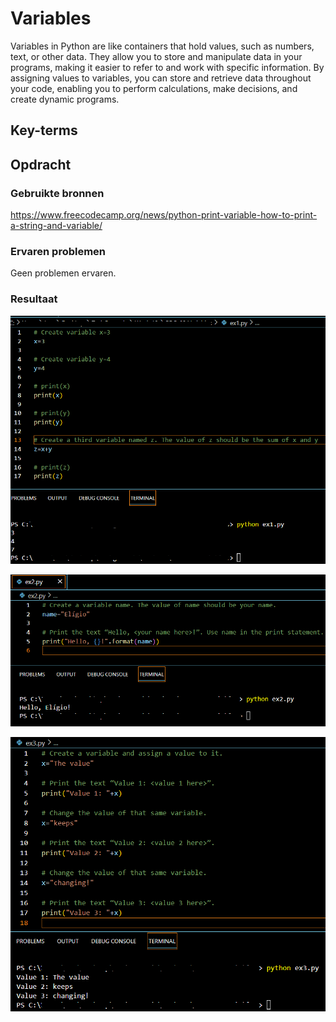 # Variables

Variables in Python are like containers that hold values, such as numbers, text, or other data. They allow you to store and manipulate data in your programs, making it easier to refer to and work with specific information. By assigning values to variables, you can store and retrieve data throughout your code, enabling you to perform calculations, make decisions, and create dynamic programs.

## Key-terms


## Opdracht
### Gebruikte bronnen

https://www.freecodecamp.org/news/python-print-variable-how-to-print-a-string-and-variable/

### Ervaren problemen

Geen problemen ervaren.

### Resultaat

![prg02ex1](https://github.com/techgrounds/techgrounds-EligioPessoa/blob/main/00_includes/prg02ex1.png)

![prg02ex2](https://github.com/techgrounds/techgrounds-EligioPessoa/blob/main/00_includes/prg02ex2.png)

![prg02ex3](https://github.com/techgrounds/techgrounds-EligioPessoa/blob/main/00_includes/prg02ex3.png)
